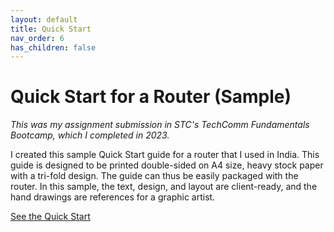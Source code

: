 ```yaml
---
layout: default
title: Quick Start
nav_order: 6
has_children: false
---
```


# Quick Start for a Router (Sample)

*This was my assignment submission in STC's TechComm Fundamentals Bootcamp, which I completed in 2023.*

I created this sample Quick Start guide for a router that I used in India. This guide is designed to be printed double-sided on A4 size, heavy stock paper with a tri-fold design. The guide can thus be easily packaged with the router. In this sample, the text, design, and layout are client-ready, and the hand drawings are references for a graphic artist.

[See the Quick Start](quick-start-sample-router.pdf)
